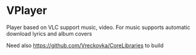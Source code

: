 # VPlayer
Player based on VLC support music, video. For music supports automatic download lyrics and album covers 

Need also https://github.com/Vreckovka/CoreLibraries to build
